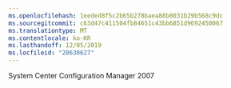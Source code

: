 ```yaml
---
ms.openlocfilehash: 1eeded8f5c2b65b278baea88b8031b29b568c9dc
ms.sourcegitcommit: c63d47c411504fb84651c43bb6851d9692450067
ms.translationtype: MT
ms.contentlocale: ko-KR
ms.lasthandoff: 12/05/2019
ms.locfileid: "20630627"
---
```

<Token xmlns:xlink="http://www.w3.org/1999/xlink">System Center Configuration Manager 2007</Token>